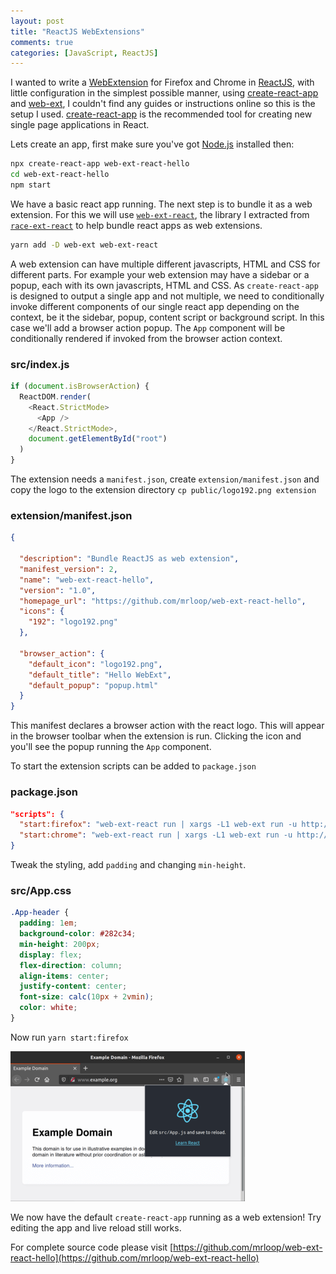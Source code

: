 ```yaml
---
layout: post
title: "ReactJS WebExtensions"
comments: true
categories: [JavaScript, ReactJS]
---
```


I wanted to write a [WebExtension](https://developer.mozilla.org/en-US/docs/Mozilla/Add-ons/WebExtensions) for Firefox and Chrome in [ReactJS](https://reactjs.org), with little configuration in the simplest possible manner, using [create-react-app](https://reactjs.org/docs/create-a-new-react-app.html#create-react-app) and [web-ext](https://github.com/mozilla/web-ext), I couldn't find any guides or instructions online so this is the setup I used. [create-react-app](https://reactjs.org/docs/create-a-new-react-app.html#create-react-app) is the recommended tool for creating new single page applications in React.

Lets create an app, first make sure you've got [Node.js](https://nodejs.org/en/) installed then:

```sh
npx create-react-app web-ext-react-hello
cd web-ext-react-hello
npm start
```

We have a basic react app running. The next step is to bundle it as a web extension. For this we will use [`web-ext-react`](https://github.com/mrloop/web-ext-react), the library I extracted from [`race-ext-react`](https://github.com/mrloop/race-ext-react) to help bundle react apps as web extensions.

```sh
yarn add -D web-ext web-ext-react
```

A web extension can have multiple different javascripts, HTML and CSS for different parts. For example your web extension may have a sidebar or a popup, each with its own javascripts, HTML and CSS. As `create-react-app` is designed to output a single app and not multiple, we need to conditionally invoke different components of our single react app depending on the context, be it the sidebar, popup, content script or background script. In this case we'll add a browser action popup. The `App` component will be conditionally rendered if invoked from the browser action context.

### src/index.js

```js
if (document.isBrowserAction) {
  ReactDOM.render(
    <React.StrictMode>
      <App />
    </React.StrictMode>,
    document.getElementById("root")
  )
}
```

The extension needs a `manifest.json`, create `extension/manifest.json` and copy the logo to the extension directory `cp public/logo192.png extension`

### extension/manifest.json

```json
{

  "description": "Bundle ReactJS as web extension",
  "manifest_version": 2,
  "name": "web-ext-react-hello",
  "version": "1.0",
  "homepage_url": "https://github.com/mrloop/web-ext-react-hello",
  "icons": {
    "192": "logo192.png"
  },

  "browser_action": {
    "default_icon": "logo192.png",
    "default_title": "Hello WebExt",
    "default_popup": "popup.html"
  }
}
```

This manifest declares a browser action with the react logo. This will appear in the browser toolbar when the extension is run. Clicking the icon and you'll see the popup running the `App` component.

To start the extension scripts can be added to `package.json`

### package.json

```json
"scripts": {
  "start:firefox": "web-ext-react run | xargs -L1 web-ext run -u http://www.example.org/ -s",
  "start:chrome": "web-ext-react run | xargs -L1 web-ext run -u http://www.example.org/ -t chromium -s",
}
```

Tweak the styling, add `padding` and changing `min-height`.

### src/App.css

```css
.App-header {
  padding: 1em;
  background-color: #282c34;
  min-height: 200px;
  display: flex;
  flex-direction: column;
  align-items: center;
  justify-content: center;
  font-size: calc(10px + 2vmin);
  color: white;
}
```

Now run `yarn start:firefox`

<picture>
  <source media="(min-width: 461px)" srcset="/images/web-ext-react-hello-740w-fs8.png" />
  <source media="(max-width: 460px)" srcset="/images/web-ext-react-hello-460w-fs8.png" />
  <img src="/images/web-ext-react-hello-375w-fs8.png" alt="screenshot" />
</picture>

We now have the default `create-react-app` running as a web extension! Try editing the app and live reload still works.

For complete source code please visit [https://github.com/mrloop/web-ext-react-hello](https://github.com/mrloop/web-ext-react-hello)

